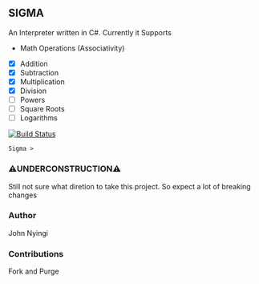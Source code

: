 ## SIGMA
An Interpreter written in C#. Currently it Supports

* Math Operations (Associativity)
 - [x] Addition
 - [x] Subtraction
 - [x] Multiplication
 - [x] Division
 - [ ] Powers
 - [ ] Square Roots
 - [ ] Logarithms

[![Build Status](https://travis-ci.com/j0nimost/sigma.svg?branch=main)](https://travis-ci.com/j0nimost/sigma)

```
Sigma > 
```

### ⚠️UNDERCONSTRUCTION⚠️
Still not sure what diretion to take this project. So expect a lot of breaking changes 

### Author
John Nyingi

### Contributions
Fork and Purge
